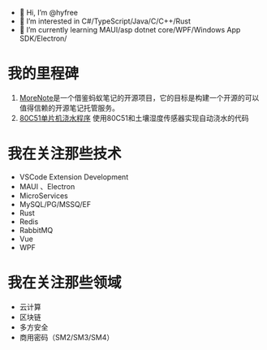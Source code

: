 - 👋 Hi, I’m @hyfree
- 👀 I’m interested in C#/TypeScript/Java/C/C++/Rust
- 🌱 I’m currently learning MAUI/asp dotnet core/WPF/Windows App SDK/Electron/

# 我的里程碑

1. [MoreNote](https://github.com/morenote/Server)是一个借鉴蚂蚁笔记的开源项目，它的目标是构建一个开源的可以值得信赖的开源笔记托管服务。
2. [80C51单片机浇水程序](https://github.com/hyfree/C51AutomaticWatering) 使用80C51和土壤湿度传感器实现自动浇水的代码


# 我在关注那些技术

- VSCode Extension Development
- MAUI 、Electron
- MicroServices
- MySQL/PG/MSSQ/EF
- Rust
- Redis
- RabbitMQ
- Vue
- WPF 
# 我在关注那些领域

- 云计算
- 区块链
- 多方安全
- 商用密码（SM2/SM3/SM4）
